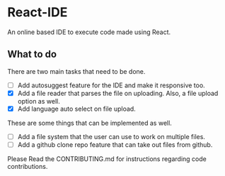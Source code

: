 # React-IDE
An online based IDE to execute code made using React.

## What to do

There are two main tasks that need to be done.

- [ ] Add autosuggest feature for the IDE and make it responsive too.
- [x] Add a file reader that parses the file on uploading. Also, a file upload option as well.
- [x] Add language auto select on file upload.

These are some things that can be implemented as well.

- [ ] Add a file system that the user can use to work on multiple files.
- [ ] Add a github clone repo feature that can take out files from github.

Please Read the CONTRIBUTING.md for instructions regarding code contributions.

